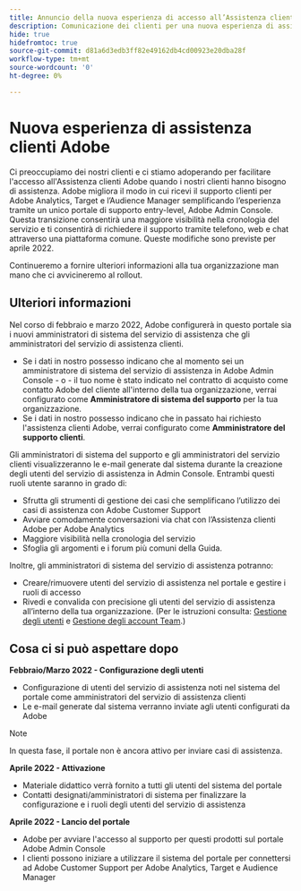```yaml
---
title: Annuncio della nuova esperienza di accesso all’Assistenza clienti di Adobe
description: Comunicazione dei clienti per una nuova esperienza di assistenza
hide: true
hidefromtoc: true
source-git-commit: d81a6d3edb3ff82e49162db4cd00923e20dba28f
workflow-type: tm+mt
source-wordcount: '0'
ht-degree: 0%

---
```



# Nuova esperienza di assistenza clienti Adobe

Ci preoccupiamo dei nostri clienti e ci stiamo adoperando per facilitare l&#39;accesso all&#39;Assistenza clienti Adobe quando i nostri clienti hanno bisogno di assistenza. Adobe migliora il modo in cui ricevi il supporto clienti per Adobe Analytics, Target e l’Audience Manager semplificando l’esperienza tramite un unico portale di supporto entry-level, Adobe Admin Console. Questa transizione consentirà una maggiore visibilità nella cronologia del servizio e ti consentirà di richiedere il supporto tramite telefono, web e chat attraverso una piattaforma comune. Queste modifiche sono previste per aprile 2022.

Continueremo a fornire ulteriori informazioni alla tua organizzazione man mano che ci avvicineremo al rollout.

## Ulteriori informazioni

Nel corso di febbraio e marzo 2022, Adobe configurerà in questo portale sia i nuovi amministratori di sistema del servizio di assistenza che gli amministratori del servizio di assistenza clienti.

* Se i dati in nostro possesso indicano che al momento sei un amministratore di sistema del servizio di assistenza in Adobe Admin Console - o - il tuo nome è stato indicato nel contratto di acquisto come contatto Adobe del cliente all&#39;interno della tua organizzazione, verrai configurato come **Amministratore di sistema del supporto** per la tua organizzazione.
* Se i dati in nostro possesso indicano che in passato hai richiesto l&#39;assistenza clienti Adobe, verrai configurato come **Amministratore del supporto clienti**.

Gli amministratori di sistema del supporto e gli amministratori del servizio clienti visualizzeranno le e-mail generate dal sistema durante la creazione degli utenti del servizio di assistenza in Admin Console. Entrambi questi ruoli utente saranno in grado di:

* Sfrutta gli strumenti di gestione dei casi che semplificano l’utilizzo dei casi di assistenza con Adobe Customer Support
* Avviare comodamente conversazioni via chat con l’Assistenza clienti Adobe per Adobe Analytics
* Maggiore visibilità nella cronologia del servizio
* Sfoglia gli argomenti e i forum più comuni della Guida.

Inoltre, gli amministratori di sistema del servizio di assistenza potranno:

* Creare/rimuovere utenti del servizio di assistenza nel portale e gestire i ruoli di accesso
* Rivedi e convalida con precisione gli utenti del servizio di assistenza all’interno della tua organizzazione. (Per le istruzioni consulta: [Gestione degli utenti](https://helpx.adobe.com/enterprise/using/users.html) e [Gestione degli account Team](https://helpx.adobe.com/enterprise/using/accounts.html).)

## Cosa ci si può aspettare dopo

**Febbraio/Marzo 2022 - Configurazione degli utenti**

* Configurazione di utenti del servizio di assistenza noti nel sistema del portale come amministratori del servizio di assistenza clienti
* Le e-mail generate dal sistema verranno inviate agli utenti configurati da Adobe

>[!NOTE]
>
>In questa fase, il portale non è ancora attivo per inviare casi di assistenza.

**Aprile 2022 - Attivazione**

* Materiale didattico verrà fornito a tutti gli utenti del sistema del portale
* Contatti designati/amministratori di sistema per finalizzare la configurazione e i ruoli degli utenti del servizio di assistenza

**Aprile 2022 - Lancio del portale**

* Adobe per avviare l&#39;accesso al supporto per questi prodotti sul portale Adobe Admin Console
* I clienti possono iniziare a utilizzare il sistema del portale per connettersi ad Adobe Customer Support per Adobe Analytics, Target e Audience Manager
